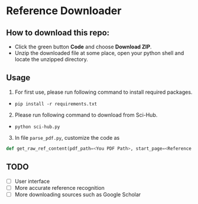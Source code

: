 # Reference Downloader

## How to download this repo:
- Click the green button **Code** and choose **Download ZIP**.
- Unzip the downloaded file at some place, open your python shell and locate the unzipped directory.

## Usage
1. For first use, please run following command to install required packages.
- `pip install -r requirements.txt`

2. Please run following command to download from Sci-Hub.
- `python sci-hub.py`

3. In file `parse_pdf.py`, customize the code as 
```python
def get_raw_ref_content(pdf_path=<You PDF Path>, start_page=<Reference pages start>, end_page=<Reference pages end>):
```

## TODO
- [ ] User interface
- [ ] More accurate reference recognition
- [ ] More downloading sources such as Google Scholar
